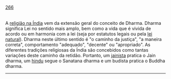 [266](https://github.com/guilhermeprokisch/guilherme/issues/266) 
###### 

A [religião na Índia](religião-na-Índia) vem da extensão geral do conceito de Dharma. Dharma significa Lei no sentido mais amplo, bem como a vida que é vivida de acordo ou em harmonia com a lei (seja por estatutos legais ou pela [lei natural](lei-natural)). Dharma neste último sentido é "o caminho da justiça", "a maneira correta", comportamento "adequado", "decente" ou "apropriado". As diferentes tradições religiosas da Índia são concebidos como tantas variações deste caminho da retidão. Portanto, um [jainista](jainista) pratica o Jain dharma, um [hindu](hindu) segue o Sanatana dharma e um budista pratica o Buddha dharma.



-------------------------------------------------------------------------------

